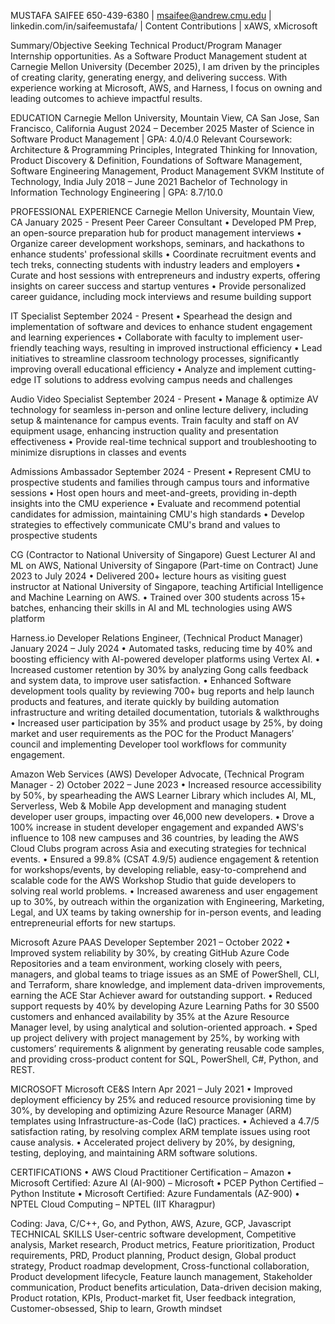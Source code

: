 MUSTAFA SAIFEE
650-439-6380 | msaifee@andrew.cmu.edu | linkedin.com/in/saifeemustafa/ | Content Contributions | xAWS, xMicrosoft

Summary/Objective
Seeking Technical Product/Program Manager Internship opportunities. As a Software Product Management student at Carnegie Mellon University (December 2025), I am driven by the principles of creating clarity, generating energy, and delivering success. With experience working at Microsoft, AWS, and Harness, I focus on owning and leading outcomes to achieve impactful results.

EDUCATION
Carnegie Mellon University, Mountain View, CA San Jose, San Francisco, California            August 2024 – December 2025
Master of Science in Software Product Management | GPA: 4.0/4.0
Relevant Coursework: Architecture & Programming Principles, Integrated Thinking for Innovation, Product Discovery & Definition, Foundations of Software Management, Software Engineering Management, Product Management
SVKM Institute of Technology, India                                   					          July 2018 – June 2021
Bachelor of Technology in Information Technology Engineering | GPA: 8.7/10.0

PROFESSIONAL EXPERIENCE
Carnegie Mellon University, Mountain View, CA						     January 2025 - Present
Peer Career Consultant
•	Developed PM Prep, an open-source preparation hub for product management interviews
•	Organize career development workshops, seminars, and hackathons to enhance students' professional skills
•	Coordinate recruitment events and tech treks, connecting students with industry leaders and employers
•	Curate and host sessions with entrepreneurs and industry experts, offering insights on career success and startup ventures
•	Provide personalized career guidance, including mock interviews and resume building support 

IT Specialist					     						     September 2024 - Present
•	Spearhead the design and implementation of software and devices to enhance student engagement and learning experiences 
•	Collaborate with faculty to implement user-friendly teaching ways, resulting in improved instructional efficiency
•	Lead initiatives to streamline classroom technology processes, significantly improving overall educational efficiency
•	Analyze and implement cutting-edge IT solutions to address evolving campus needs and challenges

Audio Video Specialist									     September 2024 - Present
•	Manage & optimize AV technology for seamless in-person and online lecture delivery, including setup & maintenance for campus events. Train faculty and staff on AV equipment usage, enhancing instruction quality and presentation effectiveness 
•	Provide real-time technical support and troubleshooting to minimize disruptions in classes and events

Admissions Ambassador									     September 2024 - Present
•	Represent CMU to prospective students and families through campus tours and informative sessions 
•	Host open hours and meet-and-greets, providing in-depth insights into the CMU experience 
•	Evaluate and recommend potential candidates for admission, maintaining CMU's high standards 
•	Develop strategies to effectively communicate CMU's brand and values to prospective students

CG (Contractor to National University of Singapore)
Guest Lecturer AI and ML on AWS, National University of Singapore (Part-time on Contract)                 June 2023 to July 2024
•	Delivered 200+ lecture hours as visiting guest instructor at National University of Singapore, teaching Artificial Intelligence and Machine Learning on AWS.
•	Trained over 300 students across 15+ batches, enhancing their skills in AI and ML technologies using AWS platform	   

Harness.io
Developer Relations Engineer, (Technical Product Manager)	           	                  January 2024 – July 2024
•	Automated tasks, reducing time by 40% and boosting efficiency with AI-powered developer platforms using Vertex AI.
•	Increased customer retention by 30% by analyzing Gong calls feedback and system data, to improve user satisfaction.
•	Enhanced Software development tools quality by reviewing 700+ bug reports and help launch products and features, and iterate quickly by building automation infrastructure and writing detailed documentation, tutorials & walkthroughs
•	Increased user participation by 35% and product usage by 25%, by doing market and user requirements as the POC for the Product Managers’ council and implementing Developer tool workflows for community engagement.

Amazon Web Services (AWS)
Developer Advocate, (Technical Program Manager - 2)                   	     October 2022 – June 2023
•	Increased resource accessibility by 50%, by spearheading the AWS Learner Library which includes AI, ML, Serverless, Web & Mobile App development and managing student developer user groups, impacting over 46,000 new developers.
•	Drove a 100% increase in student developer engagement and expanded AWS's influence to 108 new campuses and 36 countries, by leading the AWS Cloud Clubs program across Asia and executing strategies for technical events.
•	Ensured a 99.8% (CSAT 4.9/5) audience engagement & retention for workshops/events, by developing reliable, easy-to-comprehend and scalable code for the AWS Workshop Studio that guide developers to solving real world problems.
•	Increased awareness and user engagement up to 30%, by outreach within the organization with Engineering, Marketing, Legal, and UX teams by taking ownership for in-person events, and leading entrepreneurial efforts for new startups.

Microsoft
Azure PAAS Developer							         September 2021 – October 2022
•	Improved system reliability by 30%, by creating GitHub Azure Code Repositories and a team environment, working closely with peers, managers, and global teams to triage issues as an SME of PowerShell, CLI, and Terraform, share knowledge, and implement data-driven improvements, earning the ACE Star Achiever award for outstanding support.
•	Reduced support requests by 40% by developing Azure Learning Paths for 30 S500 customers and enhanced availability by 35% at the Azure Resource Manager level, by using analytical and solution-oriented approach.
•	Sped up project delivery with project management by 25%, by working with customers’ requirements & alignment by generating reusable code samples, and providing cross-product content for SQL, PowerShell, C#, Python, and REST.

MICROSOFT
Microsoft CE&S Intern						      	      Apr 2021 – July 2021
•	Improved deployment efficiency by 25% and reduced resource provisioning time by 30%, by developing and optimizing Azure Resource Manager (ARM) templates using Infrastructure-as-Code (IaC) practices.
•	Achieved a 4.7/5 satisfaction rating, by resolving complex ARM template issues using root cause analysis.
•	Accelerated project delivery by 20%, by designing, testing, deploying, and maintaining ARM software solutions.

 
CERTIFICATIONS
•	AWS Cloud Practitioner Certification – Amazon
•	Microsoft Certified: Azure AI (AI-900) – Microsoft 
•	PCEP Python Certified – Python Institute 
•	Microsoft Certified: Azure Fundamentals (AZ-900)
•	NPTEL Cloud Computing – NPTEL (IIT Kharagpur)

Coding: Java, C/C++, Go, and Python, AWS, Azure, GCP, Javascript
TECHNICAL SKILLS
User-centric software development, Competitive analysis, Market research, Product metrics, Feature prioritization, Product requirements, PRD, Product planning, Product design, Global product strategy, Product roadmap development, Cross-functional collaboration, Product development lifecycle, Feature launch management, Stakeholder communication, Product benefits articulation, Data-driven decision making, Product rotation, KPIs, Product-market fit, User feedback integration, Customer-obsessed, Ship to learn, Growth mindset
